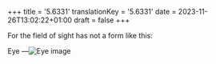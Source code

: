 +++
title = '5.6331'
translationKey = '5.6331'
date = 2023-11-26T13:02:22+01:00
draft = false
+++

For the field of sight has not a form like this:
<!-- noindent --><div class="centered"><span class="sfmiddle"><span class="lowered">Eye —</span><object data="images/theeye.svg" type="image/svg+xml" class="theeyesvg"><img src="images/theeye.png" alt="Eye image" class="theeyepng" /></object></span></div>
